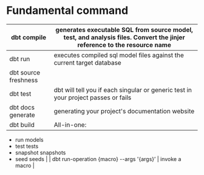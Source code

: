 # Fundamental command

| dbt compile | generates executable SQL from source model, test, and analysis files. Convert the jinjer reference to the resource name |
| --- | --- |
| dbt run | executes compiled sql model files against the current target database |
| dbt source freshness |  |
| dbt test | dbt will tell you if each singular or generic test in your project passes or fails |
| dbt docs generate | generating your project's documentation website |
| dbt build | All-in-one:
- run models
- test tests
- snapshot snapshots
- seed seeds |
| dbt run-operation {macro} --args '{args}’ | invoke a macro |